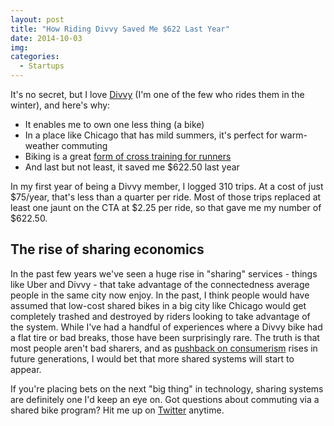 ```yaml
---
layout: post
title: "How Riding Divvy Saved Me $622 Last Year"
date: 2014-10-03
img: 
categories: 
  - Startups
---
```

It's no secret, but I love [Divvy](https://www.divvybikes.com/) (I'm one of the few who rides them in the winter), and here's why:

*   It enables me to own one less thing (a bike)
*   In a place like Chicago that has mild summers, it's perfect for warm-weather commuting
*   Biking is a great [form of cross training for runners](http://running.competitor.com/2014/08/training/bike-your-way-to-better-running_76393)
*   And last but not least, it saved me $622.50 last year

In my first year of being a Divvy member, I logged 310 trips. At a cost of just $75/year, that's less than a quarter per ride. Most of those trips replaced at least one jaunt on the CTA at $2.25 per ride, so that gave me my number of $622.50.

## The rise of sharing economics
In the past few years we've seen a huge rise in "sharing" services - things like Uber and Divvy - that take advantage of the connectedness average people in the same city now enjoy. In the past, I think people would have assumed that low-cost shared bikes in a big city like Chicago would get completely trashed and destroyed by riders looking to take advantage of the system. While I've had a handful of experiences where a Divvy bike had a flat tire or bad breaks, those have been surprisingly rare. The truth is that most people aren't bad sharers, and as [pushback on consumerism](http://en.wikipedia.org/wiki/Anti-consumerism) rises in future generations, I would bet that more shared systems will start to appear.

If you're placing bets on the next "big thing" in technology, sharing systems are definitely one I'd keep an eye on. Got questions about commuting via a shared bike program? Hit me up on [Twitter](https://twitter.com/karllhughes) anytime.
